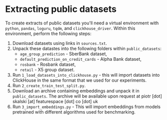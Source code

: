 # Extracting public datasets

To create extracts of public datasets you'll need a virtual environment with `python`, `pandas`, `loguru`, `tqdm`, and `clickhouse_driver`. Within this environment, perform the following steps:
1. Download datasets using links in `sources.txt`.
2. Unpack these datastes into the following folders within `public_datasets`:
    * `age_group_prediction` - SberBank dataset,
    * `default_prediction_on_credit_cards` - Alpha Bank dataset,
    * `rosbank` - Rosbank dataset,
    * `retail` - X5 group dataset.
3. Run `1_load_datasets_into_clickhouse.py` - this will import datasets into ClickHouse in the same format that we used for our experiments.
4. Run `2_create_train_test_split.py`.
5. Download an archive containing embeddings and unpack it in `public_datasets`. The archive will be available upon request at piotr [dot] skalski [at] featurespace [dot] co [dot] uk
6. Run `3_import_embeddings.py` - This will import embeddings from models pretrained with different algorithms used for benchmarking.
